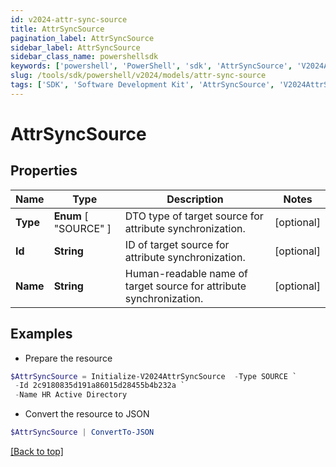 ```yaml
---
id: v2024-attr-sync-source
title: AttrSyncSource
pagination_label: AttrSyncSource
sidebar_label: AttrSyncSource
sidebar_class_name: powershellsdk
keywords: ['powershell', 'PowerShell', 'sdk', 'AttrSyncSource', 'V2024AttrSyncSource'] 
slug: /tools/sdk/powershell/v2024/models/attr-sync-source
tags: ['SDK', 'Software Development Kit', 'AttrSyncSource', 'V2024AttrSyncSource']
---
```



# AttrSyncSource

## Properties

Name | Type | Description | Notes
------------ | ------------- | ------------- | -------------
**Type** |  **Enum** [  "SOURCE" ] | DTO type of target source for attribute synchronization. | [optional] 
**Id** | **String** | ID of target source for attribute synchronization. | [optional] 
**Name** | **String** | Human-readable name of target source for attribute synchronization. | [optional] 

## Examples

- Prepare the resource
```powershell
$AttrSyncSource = Initialize-V2024AttrSyncSource  -Type SOURCE `
 -Id 2c9180835d191a86015d28455b4b232a `
 -Name HR Active Directory
```

- Convert the resource to JSON
```powershell
$AttrSyncSource | ConvertTo-JSON
```


[[Back to top]](#) 

